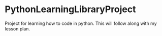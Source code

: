 # PythonLearningLibraryProject
Project for learning how to code in python. This will follow along with my lesson plan.
